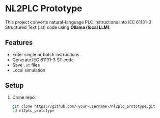 # NL2PLC Prototype

This project converts natural-language PLC instructions into IEC 61131-3 Structured Text (.st) code using **Ollama (local LLM)**.

## Features
- Enter single or batch instructions
- Generate IEC 61131-3 ST code
- Save `.st` files
- Local simulation

## Setup
1. Clone repo:
   ```bash
   git clone https://github.com/<your-username>/nl2plc_prototype.git
   cd nl2plc_prototype
